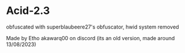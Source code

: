 # Acid-2.3

obfuscated with superblaubeere27's obfuscator, hwid system removed

Made by Etho akawarq00 on discord (its an old version, made around 13/08/2023)
